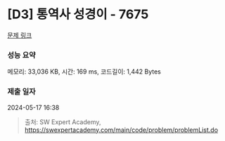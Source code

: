 # [D3] 통역사 성경이 - 7675 

[문제 링크](https://swexpertacademy.com/main/code/problem/problemDetail.do?contestProbId=AWqPvqoqSLQDFAT_) 

### 성능 요약

메모리: 33,036 KB, 시간: 169 ms, 코드길이: 1,442 Bytes

### 제출 일자

2024-05-17 16:38



> 출처: SW Expert Academy, https://swexpertacademy.com/main/code/problem/problemList.do